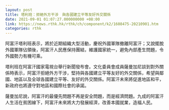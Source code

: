 ```yaml
---
layout: post
title: 塔利班：拒絕外方干涉　與各國建立平等友好外交關係
date: 2021-09-01 01:07:27.000000000 +08:00
link: https://news.rthk.hk/rthk/ch/component/k2/1608475-20210901.htm
categories: rthk
---
```


阿富汗塔利班表示，將於近期組織大型活動，慶祝外國軍隊撤離阿富汗；又說擺脫外國軍隊佔領後，阿富汗人民應保持團結，維護國家統一，避免內部產生問題，令外國勢力有機可乘。

塔利班在阿富汗國家電視台舉行新聞發布會。文化委員會成員薩曼加尼談到對外關係時表示，阿富汗拒絕外方干涉，堅持與各國建立平等友好的外交關係，希望與鄰國、地區以及全球各國建立平等、友好的外交關係。阿富汗未來將促進地區和平，新政府也將遵守對地區和國際社會的承諾。

薩曼加尼說，阿富汗的最優先問題不再是安全問題，而是經濟問題。九成的阿富汗人生活在貧困線下，阿富汗未來將大力發展經濟，改善本國就業，造福人民。


　
